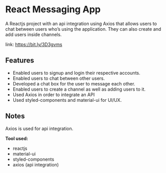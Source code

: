 # React Messaging App

A Reactjs project with an api integration using Axios that allows users to chat between users who’s using the application. They can also create and add users inside channels.

link: https://bit.ly/3D3gvms

## Features
- Enabled users to signup and login their respective accounts.
- Enabled users to chat between other users.
- Developed a chat box for the user to message each other.
- Enabled users to create a channel as well as adding users to it.
- Used Axios in order to integrate an API
- Used styled-components and material-ui for UI/UX.

## Notes
Axios is used for api integration.

**Tool used:**
- reactjs
- material-ui
- styled-components
- axios (api integration)
